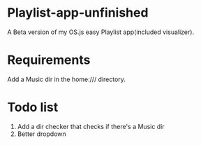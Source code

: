 # Playlist-app-unfinished
A Beta version of my OS.js easy Playlist app(included visualizer).

# Requirements
Add a Music dir in the home:/// directory.

# Todo list
   1. Add a dir checker that checks if there's a Music dir
   2. Better dropdown
